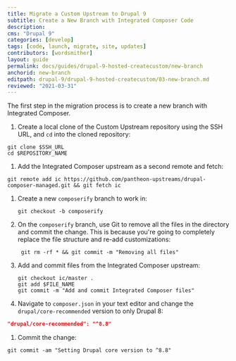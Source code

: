 ```yaml
---
title: Migrate a Custom Upstream to Drupal 9
subtitle: Create a New Branch with Integrated Composer Code
description: 
cms: "Drupal 9"
categories: [develop]
tags: [code, launch, migrate, site, updates]
contributors: [wordsmither]
layout: guide
permalink: docs/guides/drupal-9-hosted-createcustom/new-branch
anchorid: new-branch
editpath: drupal-9/drupal-9-hosted-createcustom/03-new-branch.md
reviewed: "2021-03-31"
---
```


The first step in the migration process is to create a new branch with Integrated Composer.

1. Create a local clone of the Custom Upstream repository using the SSH URL, and `cd` into the cloned repository:

  ```bash{promptUser:user}
  git clone $SSH_URL
  cd $REPOSITORY_NAME
  ```

1. Add the Integrated Composer upstream as a second remote and fetch:

  ```bash{promptUser:user}
  git remote add ic https://github.com/pantheon-upstreams/drupal-composer-managed.git && git fetch ic
  ```

1. Create a new `composerify` branch to work in:

   ```bash{promptUser:user}
   git checkout -b composerify
   ```

1. On the `composerify` branch, use Git to remove all the files in the directory and commit the change. This is because you're going to completely replace the file structure and re-add customizations:

   ```bash{promptUser:user}
    git rm -rf * && git commit -m "Removing all files"
    ```

1. Add and commit files from the Integrated Composer upstream:

   ```bash{promptUser:user}
   git checkout ic/master .
   git add $FILE_NAME
   git commit -m "Add and commit Integrated Composer files"
   ```

1. Navigate to `composer.json` in your text editor and change the `drupal/core-recommended` version to only Drupal 8:

  ```json:title=upstream-configuration/composer.json
  "drupal/core-recommended": "^8.8"
  ```

1. Commit the change:

  ```bash{promptUser:user}
  git commit -am "Setting Drupal core version to ^8.8"
  ```

